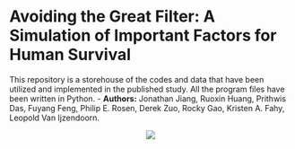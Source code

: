 # Avoiding the Great Filter: A Simulation of Important Factors for Human Survival
This repository is a storehouse of the codes and data that have been utilized and implemented in the published study. All the program files have been written in Python. - **Authors:** Jonathan Jiang, Ruoxin Huang, Prithwis Das, Fuyang Feng, Philip E. Rosen, Derek Zuo, Rocky Gao, Kristen A. Fahy, Leopold Van Ijzendoorn.

<p align="center">
  <img src="https://planetaryprotection.jpl.nasa.gov/resources/img/layout/logo_nasa_trio_black@2x.png">
</p>  

